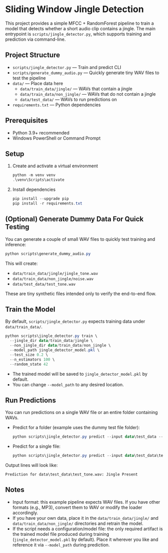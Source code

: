 # Sliding Window Jingle Detection

This project provides a simple MFCC + RandomForest pipeline to train a model that detects whether a short audio clip contains a jingle. The main entrypoint is `scripts/jingle_detector.py`, which supports training and prediction via command-line.

## Project Structure

- `scripts/jingle_detector.py` — Train and predict CLI
- `scripts/generate_dummy_audio.py` — Quickly generate tiny WAV files to test the pipeline
- `data/` — Place data here
  - `data/train_data/jingle/` — WAVs that contain a jingle
  - `data/train_data/non_jingle/` — WAVs that do not contain a jingle
  - `data/test_data/` — WAVs to run predictions on
- `requirements.txt` — Python dependencies

## Prerequisites

- Python 3.9+ recommended
- Windows PowerShell or Command Prompt

## Setup

1. Create and activate a virtual environment

   ```powershell
   python -m venv venv
   .\venv\Scripts\activate
   ```

2. Install dependencies

   ```powershell
   pip install --upgrade pip
   pip install -r requirements.txt
   ```

## (Optional) Generate Dummy Data For Quick Testing

You can generate a couple of small WAV files to quickly test training and inference:

```powershell
python scripts\generate_dummy_audio.py
```

This will create:
- `data/train_data/jingle/jingle_tone.wav`
- `data/train_data/non_jingle/noise.wav`
- `data/test_data/test_tone.wav`

These are tiny synthetic files intended only to verify the end-to-end flow.

## Train the Model

By default, `scripts/jingle_detector.py` expects training data under `data/train_data/`.

```powershell
python scripts\jingle_detector.py train \
  --jingle_dir data/train_data/jingle \
  --non_jingle_dir data/train_data/non_jingle \
  --model_path jingle_detector_model.pkl \
  --test_size 0.2 \
  --n_estimators 100 \
  --random_state 42
```

- The trained model will be saved to `jingle_detector_model.pkl` by default.
- You can change `--model_path` to any desired location.

## Run Predictions

You can run predictions on a single WAV file or an entire folder containing WAVs.

- Predict for a folder (example uses the dummy test file folder):

  ```powershell
  python scripts\jingle_detector.py predict --input data\test_data --model_path jingle_detector_model.pkl
  ```

- Predict for a single file:

  ```powershell
  python scripts\jingle_detector.py predict --input data\test_data\test_tone.wav --model_path jingle_detector_model.pkl
  ```

Output lines will look like:

```
Prediction for data\test_data\test_tone.wav: Jingle Present
```

## Notes

- Input format: this example pipeline expects WAV files. If you have other formats (e.g., MP3), convert them to WAV or modify the loader accordingly.
- If you have your own data, place it in the `data/train_data/jingle/` and `data/train_data/non_jingle/` directories and retrain the model.
- If the script needs a configuration/model file: the only required artifact is the trained model file produced during training (`jingle_detector_model.pkl` by default). Place it wherever you like and reference it via `--model_path` during prediction.
